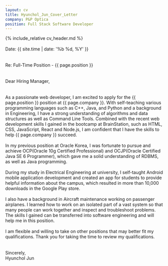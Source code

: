 ```yaml
---
layout: cv
title: Hyunchol_Jun_Cover_Letter
company: P&P Optica
position: Full Stack Software Developer
---
```


{% include_relative cv_header.md %}
\
\
Date: {{ site.time | date: '%b %d, %Y' }}
\
\
\
Re: Full-Time Position - {{ page.position }}
\
\
\
Dear Hiring Manager,
\
\
\
As a passionate web developer, I am excited to apply for the {{ page.position }} position at {{ page.company }}. 
With self-teaching various programming languages such as C++, Java, and Python and a background in Engineering, I have a strong understanding of algorithms and data structures as well as Command Line Tools. 
Combined with the recent web development skills I gained in the bootcamp at BrainStation, such as HTML, CSS, JavaScript, React and Node.js, I am confident that I have the skills to help {{ page.company }} succeed.
\
\
In my previous position at Oracle Korea, I was fortunate to pursue and achieve OCP(Oracle 10g Certified Professional) and OCJP(Oracle Certified Java SE 6 Programmer), which gave me a solid understanding of RDBMS, as well as Java programming.
\
\
During my study in Electrical Engineering at university, I self-taught Android mobile application development and created an app for students to provide helpful information about the campus, which resulted in more than 10,000 downloads in the Google Play store.
\
\
I also have a background in Aircraft maintenance working on passenger airplanes. 
I learned how to work on an isolated part of a vast system so that many people can work together and inspect and troubleshoot problems. 
The skills I gained can be transferred into software engineering and will help me in this position.
\
\
I am flexible and willing to take on other positions that may better fit my qualifications.
Thank you for taking the time to review my qualifications. 
\
\
\
Sincerely, 
\
Hyunchol Jun
